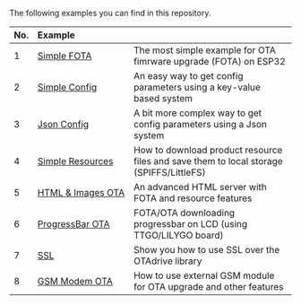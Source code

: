 The following examples you can find in this repository.

| No.  | Example                                         |                                                                                         |
| :--- | :---------------------------------------------- | :-------------------------------------------------------------------------------------- |
| 1    | [Simple FOTA](01-Simple%20FOTA)                 | The most simple example for OTA fimrware upgrade (FOTA) on ESP32                        |
| 2    | [Simple Config](02-Simple%20Config)             | An easy way to get config parameters using a key-value based system                     |
| 3    | [Json Config](03-Json%20Config)                 | A bit more complex way to get config parameters using a Json system                     |
| 4    | [Simple Resources](04-Simple%20Resources)       | How to download product resource files and save them to local storage (SPIFFS/LittleFS) |
| 5    | [HTML&nbsp;&&nbsp;Images&nbsp;OTA](05-HTML%20&%20Images%20OTA) | An advanced HTML server with FOTA and resource features                                 |
| 6    | [ProgressBar OTA](06-ProgressBar%20OTA)         | FOTA/OTA downloading progressbar on LCD (using TTGO/LILYGO board)                       |
| 7    | [SSL](07-SSL)                                      | Show you how to use SSL over the OTAdrive library                                       |
| 8    | [GSM&nbsp;Modem&nbsp;OTA](08-GSM%20Modem%20OTA)           | How to use external GSM module for OTA upgrade and other features                       |

